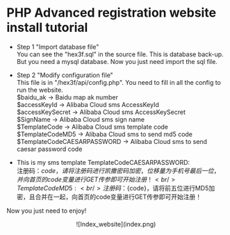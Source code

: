 # PHP Advanced registration website install tutorial
* Step 1 "Import database file" <br/>
You can see the "hex3f.sql" in the source file. This is database back-up. But you need a mysql database. 
Now you just need import the sql file. 

* Step 2 "Modify configuration file" <br/>
This file is in "/hex3f/api/config.php". You need to fill in all the config to run the website. <br/>
$baidu_ak -> Baidu map ak number <br/>
$accessKeyId -> Alibaba Cloud sms AccessKeyId <br/>
$accessKeySecret -> Alibaba Cloud sms AccessKeySecret <br/>
$SignName -> Alibaba Cloud sms sign name <br/>
$TemplateCode -> Alibaba Cloud sms template code <br/>
$TemplateCodeMD5 -> Alibaba Cloud sms to send md5 code <br/>
$TemplateCodeCAESARPASSWORD ->  Alibaba Cloud sms to send caesar password code <br/>

* This is my sms template
TemplateCodeCAESARPASSWORD: <br/>
注册码：${code}，请将注册码进行凯撒密码加密，位移量为手机号最后一位，并向首页的code变量进行GET传参即可开始注册！ <br/>
TemplateCodeMD5: <br/>
注册码：${code}，请将前五位进行MD5加密，且合并在一起，向首页的code变量进行GET传参即可开始注册！ <br/>

Now you just need to enjoy! <br/>
<div align=center>![Index_website](index.png)